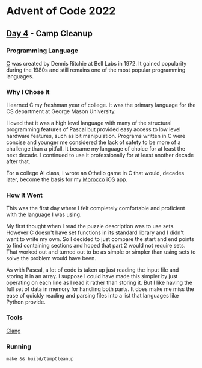 # Advent of Code 2022
## [Day 4](https://adventofcode.com/2022/day/4) - Camp Cleanup

### Programming Language 

[C](https://en.wikipedia.org/wiki/C_(programming_language)) was created by Dennis Ritchie at Bell Labs in 1972.
It gained popularity during the 1980s and still remains one of the most popular programming languages.

### Why I Chose It

I learned C my freshman year of college.
It was the primary language for the CS department at George Mason University.

I loved that it was a high level language with many of the structural programming features of Pascal but provided easy access to low level hardware features, such as bit manipulation.
Programs written in C were concise and younger me considered the lack of safety to be more of a challenge than a pitfall.
It became my language of choice for at least the next decade.
I continued to use it professionally for at least another decade after that.

For a college AI class, I wrote an Othello game in C that would, decades later, become the basis for my 
[Morocco](https://apps.apple.com/us/app/morocco/id284946595) iOS app.

### How It Went

This was the first day where I felt completely comfortable and proficient with the language I was using.

My first thought when I read the puzzle description was to use sets.
However C doesn't have set functions in its standard library and I didn't want to write my own.
So I decided to just compare the start and end points to find containing sections and hoped that part 2 would not require sets.
That worked out and turned out to be as simple or simpler than using sets to solve the problem would have been.

As with Pascal, a lot of code is taken up just reading the input file and storing it in an array.
I suppose I could have made this simpler by just operating on each line as I read it rather than storing it.
But I like having the full set of data in memory for handling both parts.
It does make me miss the ease of quickly reading and parsing files into a list that languages like Python provide.

### Tools

[Clang](https://clang.llvm.org/)

### Running

```
make && build/CampCleanup
```
